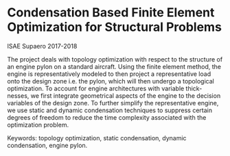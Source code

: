 # Condensation Based Finite Element Optimization for Structural Problems
ISAE Supaero 2017-2018

The project deals with topology optimization with respect to the structure of an engine pylon on a standard aircraft. Using the finite element method, the engine is representatively modeled to then project a representative load onto the design zone i.e. the pylon, which will then undergo a topological optimization. To account for engine architectures with variable thick-nesses, we first integrate geometrical aspects of the engine to the decision variables of the design zone. To further simplify the representative engine, we use static and dynamic condensation techniques to suppress certain degrees of freedom to reduce the time complexity associated with the optimization problem.

Keywords: topology optimization, static condensation, dynamic condensation, engine pylon.

